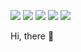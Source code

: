 <img src="https://img.shields.io/badge/Java-navy?style=2F2625&logo=java&logoColor=navy"/> <img src="https://img.shields.io/badge/Spring-green?style=6DB33F&logo=Spring&logoColor=white"/> <img src="https://img.shields.io/badge/MySQL-skyblue?style=4479A1&logo=mysql&logoColor=black"/> <img src="https://img.shields.io/badge/Linux-yellow?style=FCC624&logo=linux&logoColor=black"/> <img src="https://img.shields.io/badge/vim-purple?style=019733&logo=vim&logoColor=black"/> 

Hi, there 👋
